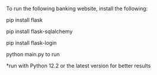 To run the following banking website, install the following:  

pip install flask

pip install flask-sqlalchemy  

pip install flask-login  

python main.py to run 

*run with Python 12.2 or the latest version for better results 
